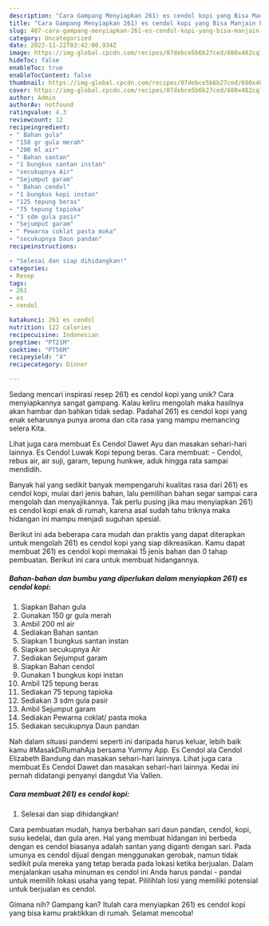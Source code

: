 ```yaml
---
description: "Cara Gampang Menyiapkan 261) es cendol kopi yang Bisa Manjain Lidah"
title: "Cara Gampang Menyiapkan 261) es cendol kopi yang Bisa Manjain Lidah"
slug: 407-cara-gampang-menyiapkan-261-es-cendol-kopi-yang-bisa-manjain-lidah
category: Uncategorized
date: 2022-11-22T03:42:00.934Z
image: https://img-global.cpcdn.com/recipes/07debce5b6b27ced/680x482cq70/261-es-cendol-kopi-foto-resep-utama.jpg
hideToc: false
enableToc: true
enableTocContent: false
thumbnail: https://img-global.cpcdn.com/recipes/07debce5b6b27ced/680x482cq70/261-es-cendol-kopi-foto-resep-utama.jpg
cover: https://img-global.cpcdn.com/recipes/07debce5b6b27ced/680x482cq70/261-es-cendol-kopi-foto-resep-utama.jpg
author: Admin
authorAv: notfound
ratingvalue: 4.3
reviewcount: 12
recipeingredient:
- " Bahan gula"
- "150 gr gula merah"
- "200 ml air"
- " Bahan santan"
- "1 bungkus santan instan"
- "secukupnya Air"
- "Sejumput garam"
- " Bahan cendol"
- "1 bungkus kopi instan"
- "125 tepung beras"
- "75 tepung tapioka"
- "3 sdm gula pasir"
- "Sejumput garam"
- " Pewarna coklat pasta moka"
- "secukupnya Daun pandan"
recipeinstructions:

- "Selesai dan siap dihidangkan!"
categories:
- Resep
tags:
- 261
- es
- cendol

katakunci: 261 es cendol 
nutrition: 122 calories
recipecuisine: Indonesian
preptime: "PT21M"
cooktime: "PT56M"
recipeyield: "4"
recipecategory: Dinner

---
```





Sedang mencari inspirasi resep 261) es cendol kopi yang unik? Cara menyiapkannya sangat gampang. Kalau keliru mengolah maka hasilnya akan hambar dan bahkan tidak sedap. Padahal 261) es cendol kopi yang enak seharusnya punya aroma dan cita rasa yang mampu memancing selera Kita.





Lihat juga cara membuat Es Cendol Dawet Ayu dan masakan sehari-hari lainnya. Es Cendol Luwak Kopi tepung beras. Cara membuat: - Cendol, rebus air, air suji, garam, tepung hunkwe, aduk hingga rata sampai mendidih.

Banyak hal yang sedikit banyak mempengaruhi kualitas rasa dari 261) es cendol kopi, mulai dari jenis bahan, lalu pemilihan bahan segar sampai cara mengolah dan menyajikannya. Tak perlu pusing jika mau menyiapkan 261) es cendol kopi enak di rumah, karena asal sudah tahu triknya maka hidangan ini mampu menjadi suguhan spesial.






Berikut ini ada beberapa cara mudah dan praktis yang dapat diterapkan untuk mengolah 261) es cendol kopi yang siap dikreasikan. Kamu dapat membuat 261) es cendol kopi memakai 15 jenis bahan dan 0 tahap pembuatan. Berikut ini cara untuk membuat hidangannya.

<!--inarticleads1-->

##### Bahan-bahan dan bumbu yang diperlukan dalam menyiapkan 261) es cendol kopi:

1. Siapkan  Bahan gula
1. Gunakan 150 gr gula merah
1. Ambil 200 ml air
1. Sediakan  Bahan santan
1. Siapkan 1 bungkus santan instan
1. Siapkan secukupnya Air
1. Sediakan Sejumput garam
1. Siapkan  Bahan cendol
1. Gunakan 1 bungkus kopi instan
1. Ambil 125 tepung beras
1. Sediakan 75 tepung tapioka
1. Sediakan 3 sdm gula pasir
1. Ambil Sejumput garam
1. Sediakan  Pewarna coklat/ pasta moka
1. Sediakan secukupnya Daun pandan


Nah dalam situasi pandemi seperti ini daripada harus keluar, lebih baik kamu #MasakDiRumahAja bersama Yummy App. Es Cendol ala Cendol Elizabeth Bandung dan masakan sehari-hari lainnya. Lihat juga cara membuat Es Cendol Dawet dan masakan sehari-hari lainnya. Kedai ini pernah didatangi penyanyi dangdut Via Vallen. 

<!--inarticleads2-->

##### Cara membuat 261) es cendol kopi:


1. Selesai dan siap dihidangkan!

Cara pembuatan mudah, hanya berbahan sari daun pandan, cendol, kopi, susu kedelai, dan gula aren. Hal yang membuat hidangan ini berbeda dengan es cendol biasanya adalah santan yang diganti dengan sari. Pada umunya es cendol dijual dengan menggunakan gerobak, namun tidak sedikit pula mereka yang tetap berada pada lokasi ketika berjualan. Dalam menjalankan usaha minuman es cendol ini Anda harus pandai - pandai untuk memilih lokasi usaha yang tepat. Pililihlah losi yang memiliki potensial untuk berjualan es cendol. 

Gimana nih? Gampang kan? Itulah cara menyiapkan 261) es cendol kopi yang bisa kamu praktikkan di rumah. Selamat mencoba!
